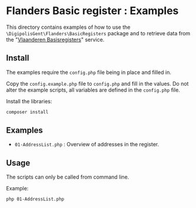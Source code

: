 # Flanders Basic register : Examples

This directory contains examples of how to use the 
`\DigipolisGent\Flanders\BasicRegisters` package and to retrieve data
from the "[Vlaanderen Basisregisters][flanders-basicregister.api]"
service.

## Install

The examples require the `config.php` file being in place and filled in.

Copy the `config.example.php` file to `config.php` and fill in the
values. Do not alter the example scripts, all variables are defined in
the `config.php` file.

Install the libraries:

```bash
composer install
```

## Examples

* `01-AddressList.php` : Overview of addresses in the register.

## Usage

The scripts can only be called from command line.

Example:

```bash
php 01-AddressList.php
```

[flanders-basicregister.api]: https://overheid.vlaanderen.be/producten-diensten/gebouwen-adressenregister
